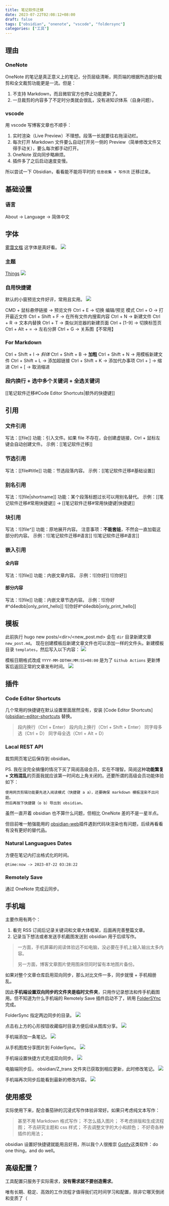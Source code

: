 ```yaml
---
title: 笔记软件迁移
date: 2023-07-22T02:08:12+08:00
draft: false
tags: ["obsidian", "onenote", "vscode", "foldersync"]
categories: ["工具"]
---
```


## 理由
### OneNote
OneNote 的笔记是真正意义上的笔记，分页层级清晰，网页端的根据所选部分裁剪和全文裁剪功能更是一流。但是：
1. 不支持 Markdown，而且微软官方也停止功能更新了。
2. 一旦裁剪的内容多了不定时分类就会很乱，没有进知识体系（自身问题）。

### vscode
用 vscode 写博客文章也不顺手：
1. 实时渲染（Live Preview）不理想。段落一长就要往右拖滚动栏。
2. 每次打开 Markdown 文件要么自动打开另一侧的 Preview（简单修改文件又得手动关），要么每次都手动打开。
3. OneNote 双向同步略麻烦。
4. 插件多了之后启动速度变慢。

所以尝试一下 Obsidian，看看能不能将平时的 `信息收集 + 写作流` 迁移过来。

## 基础设置
### 语言
About -> Language -> 简体中文

## 字体
[雾霭文楷](https://github.com/lxgw/LxgwWenKai) 这字体是真好看。
![](https://s2.loli.net/2023/07/22/fBjUGsgXtzOlERb.png)

### 主题
[Things](https://github.com/colineckert/obsidian-things)
![](https://s2.loli.net/2023/07/22/xuT7RqUwiZ8Y2XP.png)

### 自用快捷键
默认的小窗预览文件好评，常用且实用。
![](https://s2.loli.net/2023/07/22/tKh2A9ZxmnpdGlI.png)

CMD + 鼠标悬停链接 -> 预览文件
Ctrl + E -> 切换 编辑/预览 模式
Ctrl + O -> 打开最近文件
Ctrl + Shift + F -> 在所有文件内搜索内容
Ctrl + N -> 新建文件
Ctrl + R -> 文本内替换
Ctrl + T -> 类似浏览器的新建页面
Ctrl + \[1-9] -> 切换标签页 
Ctrl + Alt + = -> 左右分屏
Ctrl + G -> 关系图【不常用】

### For Markdown
Ctrl + Shift + I -> *斜体* <em></em>
Ctrl + Shift + B -> **加粗**
Ctrl + Shift + N -> 用模板新建文件
Ctrl + Shift + L -> 添加超链接
Ctrl + Shift + K -> 添加代办事项
Ctrl + ] -> 缩进
Ctrl + \[ -> 取消缩进

### 段内换行 + 选中多个关键词 + 全选关键词
[[笔记软件迁移#Code Editor Shortcuts|额外的快捷键]]

## 引用
### 文件引用
写法：\[[file]] 
功能：引入文件。如果 file 不存在，会创建虚链接，Ctrl + 鼠标左键会自动创建文件。
示例：[[笔记软件迁移]]

### 节选引用
写法：\[[file#title]] 
功能：节选段落内容。
示例：[[笔记软件迁移#基础设置]]

### 别名引用
写法：!\[[file|shortname]] 
功能：某个段落标题过长可以用别名替代。
示例：[[笔记软件迁移#常用快捷键]] -> [[笔记软件迁移#常用快捷键|快捷键]]

### 块引用
写法：!\[[file^]] 
功能：原地展开内容。
注意事项：**不能套娃**，不然会一直加载这部分的内容。
示例：!\[[笔记软件迁移#语言]]
![[笔记软件迁移#语言]]

### 嵌入引用
#### 全内容
写法：!\[[file]] 
功能：内嵌文章内容。
示例：!\[[你好]]
![[你好]]

#### 部分内容
写法：!\[[file]] 
功能：内嵌文章节选内容。
示例：!\[[你好#^d4edbb|only_print_hello]]
![[你好#^d4edbb|only_print_hello]]

## 模板
此前执行 hugo new posts/\<dir>/\<new_post.md> 会在 `dir` 目录新建文章 `new_post.md`。
现在创建模板后新建文章文件也可以添加一样的文件头。新建模板目录 `templates`，然后写入以下内容：
![](https://s2.loli.net/2023/07/22/4LwGl7EujiIaOxR.png)

模板日期格式改成 `YYYY-MM-DDTHH:MM:SS+08:00` 是为了 `Github Actions` 更新博客后返回正常的文章发布时间。
![](https://s2.loli.net/2023/07/23/79PASdHufnGFrW1.png)

## 插件
### Code Editor Shortcuts
几个常用的快捷键在默认设置里面居然没有，安装 [Code Editor Shortcuts]([obsidian-editor-shortcuts](https://github.com/timhor/obsidian-editor-shortcuts) 替换。
> 段内换行（Ctrl + Enter）
> 段内向上换行（Ctrl + Shift + Enter）
> 同字母多选（Ctrl + D）
> 同字母全选（Ctrl + Alt + D）

### Lacal REST API
裁剪网页笔记后保存到 obsidian。
    
PS. 我在没完全搞懂的情况下买了简阅高级会员，实在不理智。简阅这种**功能繁复 + 文档混乱**的页面我就应该第一时间右上角关闭的。还要所谓的高级会员功能体验如下：

    使用网页剪辑功能要先进入阅读模式（快捷键 a a），还要确保 markdown 模板渲染不出问题。
    然后再按下快捷键（o b）导出到 obsidian。

虽然一直开着 obsidian 也不算什么问题，但相比 OneNote 差的不是一星半点。 

但目前唯一勉强能用的 [obsidian-web](https://chrome.google.com/webstore/detail/obsidian-web/edoacekkjanmingkbkgjndndibhkegad)插件遇到代码块渲染也有问题，后续再看看有没有更好的替代品。

### Natural Languagues Dates
方便在笔记内打出格式化的时间。

	@time:now -> 2023-07-22 03:28:22

### Remotely Save
通过 OneNote 完成云同步。

## 手机端
主要作用有两个：
1. 看完 RSS 订阅后记录关键词和文章大体框架，后面再完善整篇文章。
2. 记录当下想法或者发送手机截图发送到 obsidian 用于后续写作。

> 一方面，手机屏幕的阅读体验远不如电脑，没必要在手机上输入输出太多内容。
> 
> 另一方面，博客文章图片使用图床但同时留有本地图片备份。

如果对整个文章仓库启用双向同步，那么对比文件一多，同步就慢 + 手机相册乱。

因此**手机端设置双向同步的文件夹是临时文件夹**，只用作记录想法和传手机截图用。但不知道为什么手机端的 Remotely Save 插件启动不了，转用 [FolderSYnc]() 完成。

FolderSync 指定两边同步的目录。
![](https://s2.loli.net/2023/07/22/dIfntJXayi6Ypb2.jpg)

点击右上方的心形按钮收藏临时目录方便后续从图库分享。
![](https://s2.loli.net/2023/07/22/7wMeVcQLy1fHUDX.jpg)

手机端添加一条笔记。
![](https://s2.loli.net/2023/07/22/Y7BFDmlLOSzjJIy.jpg)

从手机图库分享图片到 FolderSync。
![](https://s2.loli.net/2023/07/22/YML3oG6g1mbcWC2.jpg)

手机端设置快捷方式完成双向同步。
![](https://s2.loli.net/2023/07/22/KxjMUniCtPfOlqo.jpg)

电脑端同步后， obsidian/Z_trans 文件夹已获取到相应更新，此时修改笔记。
![](https://s2.loli.net/2023/07/22/DeO1RFzIBCfXl5b.png)

手机端再次同步后能看到最新的修改内容。
![](https://s2.loli.net/2023/07/22/x2ugP1QfUKY3oZv.jpg)

## 使用感受
实际使用下来，配合番茄钟的沉浸式写作体验非常好。如果只考虑纯文本写作：

> 甚至不用 Markdown 格式写作；
> 不怎么插入图片；
> 不考虑排版和生成流程图；
> 不去研究主题和 css 样式；
> 不去调整文字的大小和颜色；
> 不好奇各种插件的用法；

obsidian 设置好快捷键就能用且好用，所以我个人很推崇 [Gotify](https://github.com)这类软件：do one thing，and do well。

## 高级配置？
工具配置只服务于实际需求，**没有需求就不要创造需求**。

唯有长期、稳定、高效的工作流程才值得我们花时间学习和配置，除非它哪天倒闭和变质了（




